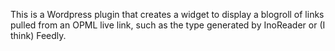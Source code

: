 This is a Wordpress plugin that creates a widget to display a blogroll
of links pulled from an OPML live link, such as the type generated by 
InoReader or (I think) Feedly.
